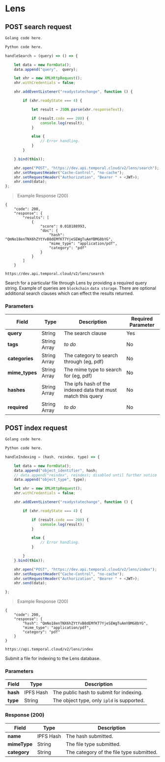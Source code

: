 # Lens

## POST search request

```go
Golang code here.
```

```python
Python code here.
```

```javascript
handleSearch = (query) => () => {

    let data = new FormData();
    data.append("query",  query);

    let xhr = new XMLHttpRequest();
    xhr.withCredentials = false;

    xhr.addEventListener("readystatechange", function () {

        if (xhr.readyState === 4) {

            let result = JSON.parse(xhr.responseText);

            if (result.code === 200) {
                console.log(result);
            }

            else {
                // Error handling.
            }
        }

    }.bind(this));

    xhr.open("POST", "https://dev.api.temporal.cloud/v2/lens/search");
    xhr.setRequestHeader("Cache-Control", "no-cache");
    xhr.setRequestHeader("Authorization", "Bearer " + <JWT>);
    xhr.send(data);
};
```

> Example Response (200)

```
{
    "code": 200,
    "response": {
        "results": [
            {
                "score": 0.018188993,
                "doc": {
                    "hash": "QmNo18enTNX6hZYtYvB8dEMfKT7YjeSEWgTuAmYBMG8bYG",
                    "mime_type": "application/pdf",
                    "category": "pdf"
                }
            }
        ]
    }
```

`https://dev.api.temporal.cloud/v2/lens/search`

Search for a particular file through Lens by providing a required query string. Example of queries are `blockchain` `data storage`.
There are optional additional search clauses which can effect the results returned.

### Parameters

| Field | Type | Description | Required Parameter  
|-----------|------|----------|------------------------
| <b>query</b> | String | The search clause | Yes
| <b>tags</b> | String Array | *to do* | No  
| <b>categories</b> | String Array | The category to search through (eg, pdf) | No  
| <b>mime_types</b> | String Array | The mime type to search for (eg, pdf) | No  
| <b>hashes</b> | String Array | The ipfs hash of the indexed data that must match this query | No  
| <b>required</b> | String Array | *to do* | No  

## POST index request

```go
Golang code here.
```

```python
Python code here.
```

```javascript
handleIndexing = (hash, reindex, type) => {

    let data = new FormData();
    data.append("object_identifier", hash;
    // data.append("reindex", reindex); disabled until further notice
    data.append("object_type", type);

    let xhr = new XMLHttpRequest();
    xhr.withCredentials = false;

    xhr.addEventListener("readystatechange", function () {

        if (xhr.readyState === 4) {

            if (result.code === 200) {
                console.log(result);
            }

            else {
                // Error handling.
            }

        }
    }.bind(this));

    xhr.open("POST", "https://dev.api.temporal.cloud/v2/lens/index");
    xhr.setRequestHeader("Cache-Control", "no-cache");
    xhr.setRequestHeader("Authorization", "Bearer " + <JWT>);
    xhr.send(data);

};
```

> Example Response (200)

```
{
    "code": 200,
    "response": {
        "hash": "QmNo18enTNX6hZYtYvB8dEMfKT7YjeSEWgTuAmYBMG8bYG",
        "mime_type": "application/pdf",
        "category": "pdf"
    }
}
```

`https://api.temporal.cloud/v2/lens/index`

Submit a file for indexing to the Lens database.

### Parameters

| Field | Type | Description
|-----------|------|-------------
| <b>hash</b> | IPFS Hash | The public hash to submit for indexing.
| <b>type</b> | String | The object type, only `ipld` is supported.

### Response (200)

| Field | Type | Description
|-----------|------|-------------
| <b>name</b> | IPFS Hash | The hash submitted.
| <b>mimeType</b> | String | The file type submitted.
| <b>category</b> | String | The category of the file type submitted.